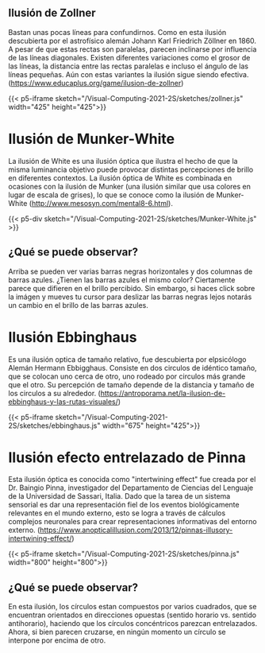 ## Ilusión de Zollner
Bastan unas pocas líneas para confundirnos. Como en esta ilusión descubierta por el astrofísico alemán Johann Karl Friedrich Zöllner en 1860. A pesar de que estas rectas son paralelas, parecen inclinarse por influencia de las líneas diagonales. Existen diferentes variaciones como el grosor de las líneas, la distancia entre las rectas paralelas e incluso el ángulo de las líneas pequeñas. Aún con estas variantes la ilusión sigue siendo efectiva. (https://www.educaplus.org/game/ilusion-de-zollner)

{{< p5-iframe sketch="/Visual-Computing-2021-2S/sketches/zollner.js" width="425" height="425">}}

# Ilusión de Munker-White
La ilusión de White es una ilusión óptica que ilustra el hecho de que la misma luminancia objetivo puede provocar distintas percepciones de brillo en diferentes contextos. La ilusión óptica de White es combinada en ocasiones con la ilusión de Munker (una ilusión similar que usa colores en lugar de escala de grises), lo que se conoce como la ilusión de Munker-White (http://www.mesosyn.com/mental8-6.html).

{{< p5-div sketch="/Visual-Computing-2021-2S/sketches/Munker-White.js" >}}

## ¿Qué se puede observar?

Arriba se pueden ver varias barras negras horizontales y dos columnas de barras azules. ¿Tienen las barras azules el mismo color? Ciertamente parece que difieren en el brillo percibido. Sin embargo, si haces click sobre la imágen y mueves tu cursor para deslizar las barras negras lejos notarás un cambio en el brillo de las barras azules.

# Ilusión Ebbinghaus
Es una ilusión optica de tamaño relativo, fue descubierta por elpsicólogo Alemán Hermann Ebbigghaus. 
Consiste en dos circulos de idéntico tamaño, que se colocan uno cerca de otro, uno rodeado por circulos más grande que el otro.
Su percepción de tamaño depende de la distancia y tamaño de los circulos a su alrededor.
(https://antroporama.net/la-ilusion-de-ebbinghaus-y-las-rutas-visuales/)

{{< p5-iframe sketch="/Visual-Computing-2021-2S/sketches/ebbinghaus.js" width="675" height="425">}}

# Ilusión efecto entrelazado de Pinna
Esta ilusión óptica es conocida como "intertwining effect" fue creada por el Dr. Baingio Pinna, investigador del Departamento de Ciencias del Lenguaje de la Universidad de Sassari, Italia. Dado que la tarea de un sistema sensorial es dar una representación fiel de los eventos biológicamente relevantes en el mundo externo, esto se logra a través de cálculos complejos neuronales para crear representaciones informativas del entorno externo.
(https://www.anopticalillusion.com/2013/12/pinnas-illusory-intertwining-effect/)

{{< p5-iframe sketch="/Visual-Computing-2021-2S/sketches/pinna.js" width="800" height="800">}}

## ¿Qué se puede observar?

En esta ilusión, los círculos estan compuestos por varios cuadrados, que se encuentran orientados en direcciones opuestas (sentido horario vs. sentido antihorario), haciendo que los círculos concéntricos parezcan entrelazados. Ahora, si bien parecen cruzarse, en ningún momento un círculo se interpone por encima de otro.
